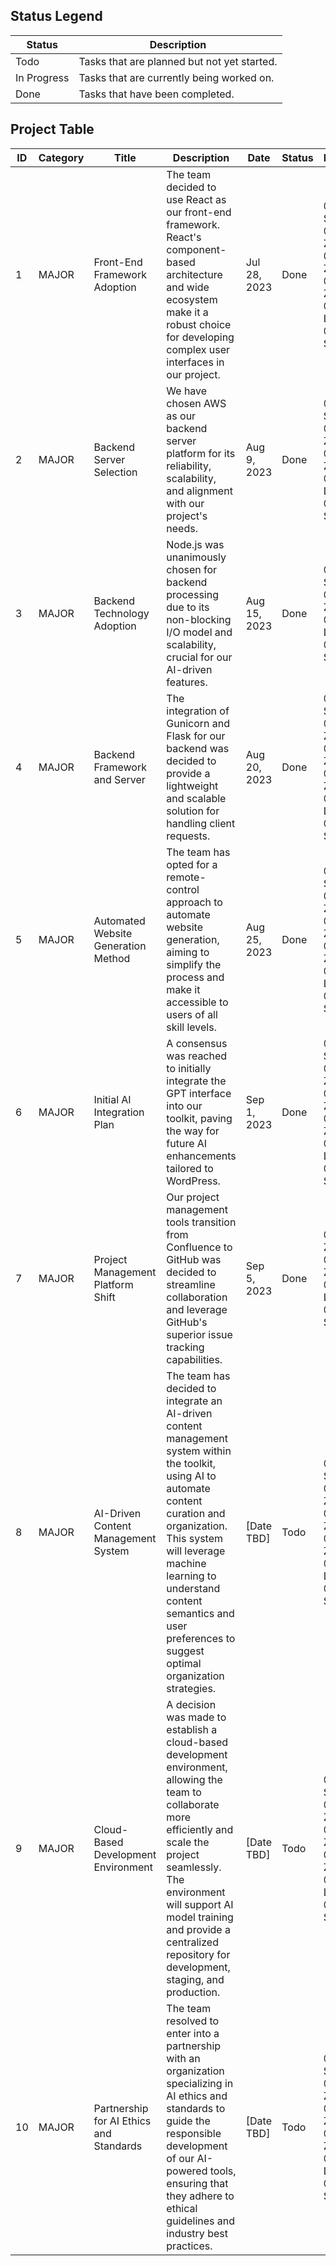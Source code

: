## Status Legend

| Status      | Description                                       |
|-------------|---------------------------------------------------|
| Todo        | Tasks that are planned but not yet started.       |
| In Progress | Tasks that are currently being worked on.         |
| Done        | Tasks that have been completed.                   |

## Project Table

| ID | Category | Title                                 | Description                                                                                                     | Date       | Status | Participants |
|----|----------|---------------------------------------|-----------------------------------------------------------------------------------------------------------------|------------|--------|-----------------|
| 1  | MAJOR    | Front-End Framework Adoption          | The team decided to use React as our front-end framework. React's component-based architecture and wide ecosystem make it a robust choice for developing complex user interfaces in our project. | Jul 28, 2023 | Done   |@Ziyang Song @Kunlun Zang @Casey Zhao @Zubin Zubin @Austin Lee @Stephanie Sun |
| 2  | MAJOR    | Backend Server Selection              | We have chosen AWS as our backend server platform for its reliability, scalability, and alignment with our project's needs.                                                   | Aug 9, 2023  | Done   | @Ziyang Song @Kunlun Zang @Zubin Zubin @Austin Lee @Stephanie Sun |
| 3  | MAJOR    | Backend Technology Adoption           | Node.js was unanimously chosen for backend processing due to its non-blocking I/O model and scalability, crucial for our AI-driven features.                                | Aug 15, 2023 | Done   | @Ziyang Song  @Zubin Zubin @Austin Lee @Stephanie Sun |
| 4  | MAJOR    | Backend Framework and Server          | The integration of Gunicorn and Flask for our backend was decided to provide a lightweight and scalable solution for handling client requests.                                   | Aug 20, 2023 | Done   | @Ziyang Song @Kunlun Zang @Casey Zhao @Zubin Zubin @Austin Lee @Stephanie Sun |
| 5  | MAJOR    | Automated Website Generation Method   | The team has opted for a remote-control approach to automate website generation, aiming to simplify the process and make it accessible to users of all skill levels. | Aug 25, 2023 | Done   | @Ziyang Song @Kunlun Zang @Casey Zhao @Zubin Zubin @Austin Lee @Stephanie Sun |
| 6  | MAJOR    | Initial AI Integration Plan          | A consensus was reached to initially integrate the GPT interface into our toolkit, paving the way for future AI enhancements tailored to WordPress.                         | Sep 1, 2023  | Done   | @Ziyang Song @Kunlun Zang @Casey Zhao @Zubin Zubin @Austin Lee @Stephanie Sun |
| 7  | MAJOR    | Project Management Platform Shift    | Our project management tools transition from Confluence to GitHub was decided to streamline collaboration and leverage GitHub's superior issue tracking capabilities. | Sep 5, 2023  | Done   |  @Casey Zhao @Zubin Zubin @Austin Lee @Stephanie Sun |
| 8  | MAJOR    | AI-Driven Content Management System  | The team has decided to integrate an AI-driven content management system within the toolkit, using AI to automate content curation and organization. This system will leverage machine learning to understand content semantics and user preferences to suggest optimal organization strategies. | [Date TBD] | Todo   | @Ziyang Song @Kunlun Zang @Casey Zhao @Zubin Zubin @Austin Lee @Stephanie Sun |
| 9  | MAJOR    | Cloud-Based Development Environment | A decision was made to establish a cloud-based development environment, allowing the team to collaborate more efficiently and scale the project seamlessly. The environment will support AI model training and provide a centralized repository for development, staging, and production. | [Date TBD] | Todo   | @Ziyang Song @Kunlun Zang @Casey Zhao @Zubin Zubin @Austin Lee @Stephanie Sun |
| 10 | MAJOR    | Partnership for AI Ethics and Standards | The team resolved to enter into a partnership with an organization specializing in AI ethics and standards to guide the responsible development of our AI-powered tools, ensuring that they adhere to ethical guidelines and industry best practices. | [Date TBD] | Todo   | @Ziyang Song @Kunlun Zang @Casey Zhao @Zubin Zubin @Austin Lee @Stephanie Sun |
